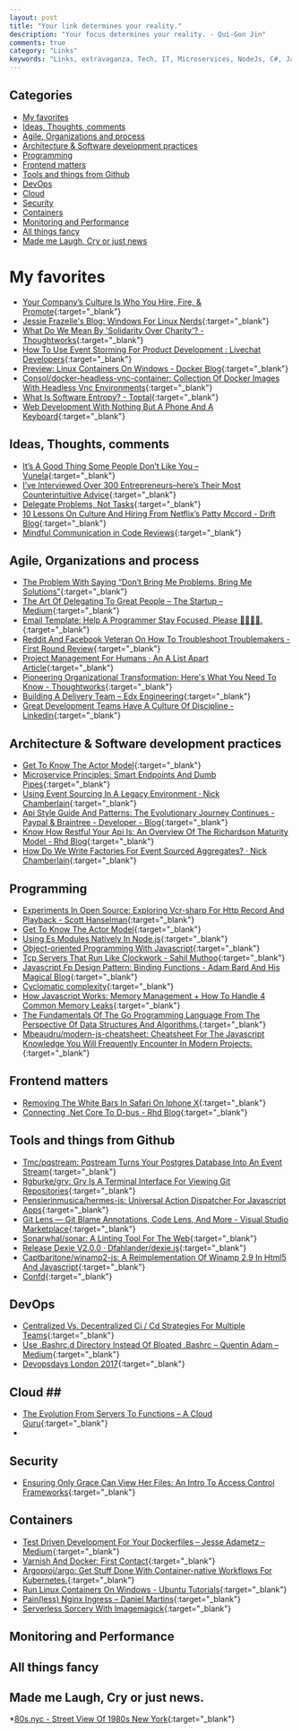 ```yaml
---
layout: post
title: "Your link determines your reality."
description: "Your focus determines your reality. - Qui-Gon Jin"
comments: true
category: "Links"
keywords: "Links, extravaganza, Tech, IT, Microservices, NodeJs, C#, Javascript, Solution architecture"
---
```


## Categories ##
* [My favorites](#favorites)
* [Ideas, Thoughts, comments](#ideas)
* [Agile, Organizations and process](#agile)
* [Architecture & Software development practices](#development)
* [Programming](#net)
* [Frontend matters](#web)
* [Tools and things from Github](#tools)
* [DevOps](#devops)
* [Cloud](#cloud)
* [Security](#security)
* [Containers](#containers)
* [Monitoring and Performance](#monitoring)
* [All things fancy](#buzz)
* [Made me Laugh, Cry or just news](#news)

# My favorites<a name="favorites"></a> #
* [Your Company’s Culture Is Who You Hire, Fire, & Promote](https://medium.com/goactualize/your-companys-culture-is-who-you-hire-fire-and-promote-c69f84902983?__s=wakwmyepmhismx8ehtnp){:target="_blank"}
* [Jessie Frazelle's Blog: Windows For Linux Nerds](https://blog.jessfraz.com/post/windows-for-linux-nerds/){:target="_blank"}
* [What Do We Mean By 'Solidarity Over Charity'? - Thoughtworks](https://www.thoughtworks.com/insights/blog/what-do-we-mean-solidarity-over-charity){:target="_blank"}
* [How To Use Event Storming For Product Development : Livechat Developers](https://developers.livechatinc.com/blog/event-storming-for-product-development/){:target="_blank"}
* [Preview: Linux Containers On Windows - Docker Blog](https://blog.docker.com/2017/09/preview-linux-containers-on-windows/){:target="_blank"}
* [Consol/docker-headless-vnc-container: Collection Of Docker Images With Headless Vnc Environments](https://github.com/ConSol/docker-headless-vnc-container){:target="_blank"}
* [What Is Software Entropy? - Toptal](https://www.toptal.com/software/software-entropy-explained){:target="_blank"}
* [Web Development With Nothing But A Phone And A Keyboard](https://jack.ofspades.com/web-development-with-nothing-but-a-phone-and-a-keyboard/){:target="_blank"}


## Ideas, Thoughts, comments <a name="ideas"></a> ##
* [It’s A Good Thing Some People Don’t Like You – Vunela](https://magazine.vunela.com/its-a-good-thing-some-people-don-t-like-you-189b86f1bf7f?__s=wakwmyepmhismx8ehtnp){:target="_blank"}
* [I’ve Interviewed Over 300 Entrepreneurs–here’s Their Most Counterintuitive Advice](https://www.fastcompany.com/40457790/ive-interviewed-over-300-entrepreneurs-heres-their-most-counterintuitive-advice?__s=wakwmyepmhismx8ehtnp){:target="_blank"}
* [Delegate Problems, Not Tasks](https://medium.com/swlh/the-art-of-delegating-great-people-55cf1b4b752f?__s=wakwmyepmhismx8ehtnp){:target="_blank"}
* [10 Lessons On Culture And Hiring From Netflix’s Patty Mccord - Drift Blog](https://blog.drift.com/lessons-from-patty-mccord/){:target="_blank"}
* [Mindful Communication in Code Reviews](http://amyciavolino.com/assets/MindfulCommunicationInCodeReviews.pdf){:target="_blank"}


## Agile, Organizations and process<a name="agile"></a> ##
* [The Problem With Saying “Don’t Bring Me Problems, Bring Me Solutions”](https://hbr.org/2017/09/the-problem-with-saying-dont-bring-me-problems-bring-me-solutions?__s=wakwmyepmhismx8ehtnp){:target="_blank"}
* [The Art Of Delegating To Great People – The Startup – Medium](https://medium.com/swlh/the-art-of-delegating-great-people-55cf1b4b752f?__s=wakwmyepmhismx8ehtnp){:target="_blank"}
* [Email Template: Help A Programmer Stay Focused, Please 👩‍💻👨‍💻.](https://medium.com/@orenellenbogen/email-template-help-a-programmer-stay-focused-please-b9fcde4bfb8){:target="_blank"}
* [Reddit And Facebook Veteran On How To Troubleshoot Troublemakers - First Round Review](http://firstround.com/review/reddit-and-facebook-veteran-on-how-to-troubleshoot-troublemakers/){:target="_blank"}
* [Project Management For Humans · An A List Apart Article](https://alistapart.com/article/project-management-for-humans){:target="_blank"}
* [Pioneering Organizational Transformation: Here's What You Need To Know - Thoughtworks](https://www.thoughtworks.com/insights/blog/10-tips-transformation-guide-pioneers){:target="_blank"}
* [Building A Delivery Team – Edx Engineering](https://engineering.edx.org/building-a-delivery-team-8201d06f1021){:target="_blank"}
* [Great Development Teams Have A Culture Of Discipline - Linkedin](https://www.linkedin.com/pulse/20141022145416-6200243-great-development-teams-have-a-culture-of-discpline/){:target="_blank"}
 
## Architecture & Software development practices <a name="development"></a> ##
* [Get To Know The Actor Model](https://monades.roperzh.com/get-to-know-the-actor-model/){:target="_blank"}
* [Microservice Principles: Smart Endpoints And Dumb Pipes](https://medium.com/@nathankpeck/microservice-principles-smart-endpoints-and-dumb-pipes-5691d410700f){:target="_blank"}
* [Using Event Sourcing In A Legacy Environment · Nick Chamberlain](https://buildplease.com/pages/poisonpill/){:target="_blank"}
* [Api Style Guide And Patterns: The Evolutionary Journey Continues - Paypal & Braintree - Developer - Blog](https://devblog.paypal.com/announcing-the-latest-api-style-guide/){:target="_blank"}
* [Know How Restful Your Api Is: An Overview Of The Richardson Maturity Model - Rhd Blog](https://developers.redhat.com/blog/2017/09/13/know-how-restful-your-api-is-an-overview-of-the-richardson-maturity-model/){:target="_blank"}
* [How Do We Write Factories For Event Sourced Aggregates? · Nick Chamberlain](https://buildplease.com/pages/constructing-aggregates/){:target="_blank"}

## Programming <a name="net"></a> ##
* [Experiments In Open Source: Exploring Vcr-sharp For Http Record And Playback - Scott Hanselman](https://www.hanselman.com/blog/ExperimentsInOpenSourceExploringVcrsharpForHttpRecordAndPlayback.aspx){:target="_blank"}
* [Get To Know The Actor Model](https://monades.roperzh.com/get-to-know-the-actor-model/){:target="_blank"}
* [Using Es Modules Natively In Node.js](http://2ality.com/2017/09/native-esm-node.html){:target="_blank"}
* [Object-oriented Programming With Javascript](https://code.tutsplus.com/articles/Object-Oriented-Programming-JavaScript--cms-29256){:target="_blank"}
* [Tcp Servers That Run Like Clockwork - Sahil Muthoo](https://sahilm.com/tcp-servers-that-run-like-clockwork/){:target="_blank"}
* [Javascript Fp Design Pattern: Binding Functions - Adam Bard And His Magical Blog](https://adambard.com/blog/javascript-design-pattern-binding-functions/){:target="_blank"}
* [Cyclomatic complexity](https://blog.ndepend.com/understanding-cyclomatic-complexity/){:target="_blank"}
* [How Javascript Works: Memory Management + How To Handle 4 Common Memory Leaks](https://blog.sessionstack.com/how-javascript-works-memory-management-how-to-handle-4-common-memory-leaks-3f28b94cfbec){:target="_blank"}
* [The Fundamentals Of The Go Programming Language From The Perspective Of Data Structures And Algorithms.](http://www.golangprograms.com/data-structure-and-algorithms.html){:target="_blank"}
* [Mbeaudru/modern-js-cheatsheet: Cheatsheet For The Javascript Knowledge You Will Frequently Encounter In Modern Projects.](https://github.com/mbeaudru/modern-js-cheatsheet){:target="_blank"}


## Frontend matters <a name="web"></a> ##
* [Removing The White Bars In Safari On Iphone X](http://stephenradford.me/removing-the-white-bars-in-safari-on-iphone-x/){:target="_blank"}
* [Connecting .Net Core To D-bus - Rhd Blog](https://developers.redhat.com/blog/2017/09/18/connecting-net-core-d-bus/){:target="_blank"}

## Tools and things from Github <a name="tools"></a> ##
* [Tmc/pqstream: Pqstream Turns Your Postgres Database Into An Event Stream](https://github.com/tmc/pqstream){:target="_blank"}
* [Rgburke/grv: Grv Is A Terminal Interface For Viewing Git Repositories](https://github.com/rgburke/grv){:target="_blank"}
* [Pensierinmusica/hermes-js: Universal Action Dispatcher For Javascript Apps](https://github.com/pensierinmusica/hermes-js){:target="_blank"}
* [Git Lens — Git Blame Annotations, Code Lens, And More - Visual Studio Marketplace](https://marketplace.visualstudio.com/items?itemName=eamodio.gitlens){:target="_blank"}
* [Sonarwhal/sonar: A Linting Tool For The Web](https://github.com/sonarwhal/sonar){:target="_blank"}
* [Release Dexie V2.0.0 · Dfahlander/dexie.js](https://github.com/dfahlander/Dexie.js/releases/tag/v2.0.0){:target="_blank"}
* [Captbaritone/winamp2-js: A Reimplementation Of Winamp 2.9 In Html5 And Javascript](https://github.com/captbaritone/winamp2-js){:target="_blank"}
* [Confd](http://www.confd.io/){:target="_blank"}

## DevOps<a name="devops"></a> ##
* [Centralized Vs. Decentralized Ci / Cd Strategies For Multiple Teams](https://medium.com/@oprearocks/centralized-vs-decentralized-ci-cd-strategies-for-multiple-teams-dd1ba792c1ac){:target="_blank"}
* [Use .Bashrc.d Directory Instead Of Bloated .Bashrc – Quentin Adam – Medium](https://medium.com/@waxzce/use-bashrc-d-directory-instead-of-bloated-bashrc-50204d5389ff){:target="_blank"}
* [Devopsdays London 2017](https://gist.github.com/philandstuff/ed45d2a0184597ab18ebc9d9bd988047){:target="_blank"}

## Cloud <a name="cloud"></a>##
* [The Evolution From Servers To Functions – A Cloud Guru](https://read.acloud.guru/the-evolution-from-servers-to-functions-21833b576744){:target="_blank"}
* 

## Security<a name="security"></a> ##
* [Ensuring Only Grace Can View Her Files: An Intro To Access Control Frameworks](https://medium.com/@jkebertz/ensuring-only-grace-can-view-her-files-an-intro-to-access-control-frameworks-e3640ba05a31){:target="_blank"}


## Containers <a name="containers"></a> ##
* [Test Driven Development For Your Dockerfiles – Jesse Adametz – Medium](https://medium.com/@jesseadametz/test-driven-development-for-your-dockerfiles-350d4d415df7){:target="_blank"}
* [Varnish And Docker: First Contact](https://info.varnish-software.com/blog/varnish-docker){:target="_blank"}
* [Argoproj/argo: Get Stuff Done With Container-native Workflows For Kubernetes.](https://github.com/argoproj/argo){:target="_blank"}
* [Run Linux Containers On Windows - Ubuntu Tutorials](https://tutorials.ubuntu.com/tutorial/tutorial-windows-ubuntu-hyperv-containers#0){:target="_blank"}
* [Pain(less) Nginx Ingress – Daniel Martins](http://danielfm.me/posts/painless-nginx-ingress.html){:target="_blank"}
* [Serverless Sorcery With Imagemagick](https://blog.alexellis.io/serverless-imagemagick/){:target="_blank"}


## Monitoring and Performance <a name="monitoring"></a> ##

## All things fancy <a name="buzz"></a> ##

## Made me Laugh, Cry or just news. <a name="news"></a> ##
*[80s.nyc - Street View Of 1980s New York](http://80s.nyc/){:target="_blank"}
